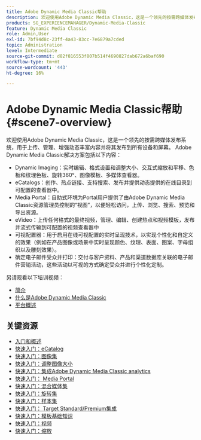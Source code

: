 ```yaml
---
title: Adobe Dynamic Media Classic帮助
description: 欢迎使用Adobe Dynamic Media Classic，这是一个领先的按需跨媒体发布系统，用于上传、管理、增强动态丰富内容并将其发布到所有设备和屏幕。
products: SG_EXPERIENCEMANAGER/Dynamic-Media-Classic
feature: Dynamic Media Classic
role: Admin,User
exl-id: 7bf94d8c-23ff-4a43-83cc-7e6879a7cded
topic: Administration
level: Intermediate
source-git-commit: d82f816553f807b514f4690827dab672a6baf690
workflow-type: tm+mt
source-wordcount: '443'
ht-degree: 16%

---
```


# Adobe Dynamic Media Classic帮助 {#scene7-overview}

欢迎使用Adobe Dynamic Media Classic，这是一个领先的按需跨媒体发布系统，用于上传、管理、增强动态丰富内容并将其发布到所有设备和屏幕。 Adobe Dynamic Media Classic解决方案包括以下内容：

* Dynamic Imaging：实时编辑、格式设置和调整大小、交互式缩放和平移、色板和纹理色板、旋转360°、图像模板、多媒体查看器。
* eCatalogs：创作、热点链接、支持搜索、发布并提供动态提供的在线目录到可配置的查看器中。
* Media Portal：自助式环境为Portal用户提供了由Adobe Dynamic Media Classic资源管理员控制的“视图”，以便轻松访问，上传、浏览、搜索、预览和导出资源。
* eVideo：上传任何格式的最终视频，管理、编辑、创建热点和视频模板，发布并流式传输到可配置的视频查看器中
* 可视配置器：用于启用在线可视配置的实时呈现技术，以实现个性化和自定义的效果（例如在产品图像或场景中实时呈现颜色、纹理、表面、图案、字母组织以及雕刻效果）。
* 确定电子邮件受众并打印：交付与客户资料、产品和渠道数据库关联的电子邮件营销活动，这些活动以可视的方式确定受众并进行个性化定制。

另请观看以下培训视频：

* [简介](https://s7d5.scene7.com/s7viewers/html5/VideoViewer.html?videoserverurl=https://s7d5.scene7.com/is/content/&amp;emailurl=https://s7d5.scene7.com/s7/emailFriend&amp;serverUrl=https://s7d5.scene7.com/is/image/&amp;config=Scene7SharedAssets/Universal_HTML5_Video&amp;contenturl=https://s7d5.scene7.com/skins/&amp;asset=S7tutorials/570_Introduction_converted%20renamed_Getting%20Started-AVS)
* [什么是Adobe Dynamic Media Classic](https://s7d5.scene7.com/s7viewers/html5/VideoViewer.html?videoserverurl=https://s7d5.scene7.com/is/content/&amp;emailurl=https://s7d5.scene7.com/s7/emailFriend&amp;serverUrl=https://s7d5.scene7.com/is/image/&amp;config=Scene7SharedAssets/Universal_HTML5_Video&amp;contenturl=https://s7d5.scene7.com/skins/&amp;asset=S7tutorials/577_What%20is%20Scene7_converted%20renamed_Getting%20Started-AVS)
* [平台概述](https://s7d5.scene7.com/s7viewers/html5/VideoViewer.html?videoserverurl=https://s7d5.scene7.com/is/content/&amp;emailurl=https://s7d5.scene7.com/s7/emailFriend&amp;serverUrl=https://s7d5.scene7.com/is/image/&amp;config=Scene7SharedAssets/Universal_HTML5_Video&amp;contenturl=https://s7d5.scene7.com/skins/&amp;asset=S7tutorials/572_Platform%20Overview_converted%20renamed_Getting%20Started-AVS)

## 关键资源

* [入门和概述](/help/using/dmc-platform-overview.md)
* [快速入门：eCatalog](/help/using/quick-start-ecatalog.md)
* [快速入门：图像集](/help/using/quick-start-image-sets.md)
* [快速入门：调整图像大小](/help/using/quick-start-image-sizing.md)
* [快速入门：集成Adobe Dynamic Media Classic analytics](/help/using/quick-start-integrating-dmc-analytics.md)
* [快速入门： Media Portal](/help/using/quick-start-media-portal-administration.md)
* [快速入门：混合媒体集](/help/using/quick-start-mixed-media-sets.md)
* [快速入门：旋转集](/help/using/quick-start-spin-sets.md)
* [快速入门：样本集](/help/using/quick-start-swatch-sets.md)
* [快速入门： Target Standard/Premium集成](/help/using/quick-start-target-integration.md)
* [快速入门：模板基础知识](/help/using/quick-start-template-basics.md)
* [快速入门：视频](/help/using/quick-start-video.md)
* [快速入门：缩放](/help/using/quick-start-zoom.md)
